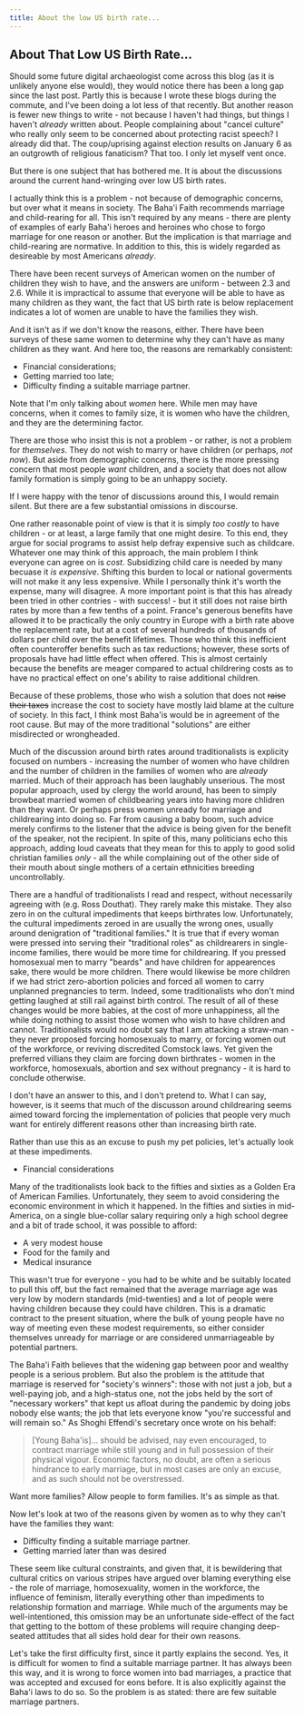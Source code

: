 ```yaml
---
title: About the low US birth rate...
---
```


## About That Low US Birth Rate...

Should some future digital archaeologist come across this blog (as it
is unlikely anyone else would), they would notice there has been a
long gap since the last post. Partly this is because I wrote these blogs
during the commute, and I've been doing a lot less of that recently. But
another reason is fewer new things to write - not because I haven't 
had things, but things I haven't _already_ written about. People
complaining about "cancel culture" who really only seem to be concerned
about protecting racist speech? I already did that. The coup/uprising
against election results on January 6 as an outgrowth of religious
fanaticism? That too. I only let myself vent once.

But there is one subject that has bothered me. It is about the
discussions around the current hand-wringing over low US birth rates.

I actually think this is a problem - not because of demographic
concerns, but over what it means in society. The Baha'i Faith
recommends marriage and child-rearing for all. This isn't required
by any means - there are plenty of examples of early Baha'i heroes
and heroines who chose to forgo marriage for one reason or another.
But the implication is that marriage and child-rearing are normative.
In addition to this, this is widely regarded as desireable by
most Americans _already_. 

There have been recent surveys of American women
on the number of children they wish to have, and the answers are
uniform - between 2.3 and 2.6. While it is impractical to assume
that everyone will be able to have as many children as they want,
the fact that US birth rate is below replacement indicates a lot
of women are unable to have the families they wish.

And it isn't as if we don't know the reasons, either. There have
been surveys of these same women to determine why they can't have
as many children as they want. And here too, the reasons are
remarkably consistent:

* Financial considerations;
* Getting married too late;
* Difficulty finding a suitable marriage partner.

Note that I'm only talking about _women_ here. While men may have
concerns, when it comes to family size, it is women who have the
children, and they are the determining factor.

There are those who insist this is not a problem - or rather, is
not a problem for _themselves_. They do not wish to marry or have
children (or perhaps, _not now_). But aside from demographic concerns,
there is the more pressing concern that most people _want_ children,
and a society that does not allow family formation is simply going
to be an unhappy society.

If I were happy with the tenor of discussions around this, I would
remain silent. But there are a few substantial omissions in
discourse.

One rather reasonable point of view is that it is simply _too
costly_ to have children - or at least, a large family that one
might desire. To this end, they argue for social programs to assist
help defray expensive such as childcare. Whatever one may think of 
this approach, the main
problem I think everyone can agree on is _cost_. Subsidizing child
care is needed by many becuase it _is expensive_. Shifting this
burden to local or national goverments will not make it any less
expensive. While I personally think it's worth the expense, many
will disagree. A more important point is that this has already been
tried in other contries - with success! - but it still does
not raise birth rates by more than a few tenths of a point. France's
generous benefits have allowed it to be practically the only country
in Europe with a birth rate above the replacement rate, but at
a cost of several hundreds of thousands of dollars per child over
the benefit lifetimes. Those who think this inefficient often
counteroffer benefits such as tax reductions; however, these sorts
of proposals have had little effect when offered. This is
almost certainly because the benefits
are meager compared to actual childrering costs as to have no 
practical effect on one's ability to raise additional children.

Because of these problems, those who wish a solution that does
not ~~raise their taxes~~ increase the cost to society have mostly
laid blame at the culture of society. In this fact, I think most
Baha'is would be in agreement of the root cause. But may of the 
more traditional "solutions" are either misdirected or wrongheaded.

Much of the discussion around birth rates around traditionalists is
explicity focused on numbers - increasing the number of women who
have children and the number of children in the families of women
who are *already* married. Much of their approach has been laughably
unserious. The most popular approach, used by clergy the world around,
has been to simply browbeat married women of childbearing years
into having more chlidren than they want. Or perhaps press women
unready for marriage and childrearing into doing so. Far from causing
a baby boom, such advice merely confirms to the listener that the
advice is being given for the benefit of the speaker, not the recipient.
In spite of this, many politicians echo this approach, adding loud
caveats that they mean for this to apply to good solid christian
families _only_ - all the while complaining out of the other side
of their mouth about single mothers of a certain ethnicities breeding
uncontrollably.

There are a handful of traditionalists I read and respect, without
necessarily agreeing with (e.g. Ross Douthat). They rarely make this
mistake. They also zero in on the cultural impediments that keeps
birthrates low. Unfortunately, the cultural impediments zeroed in
are usually the wrong ones, usually around denigration of "traditional
families." It is true that if every woman were pressed into serving
their "traditional roles" as childrearers in single-income families,
there would be more time for childrearing. If you pressed homosexual
men to marry "beards" and have children for appearences sake, there would
be more children. There would likewise be more children if we had
strict zero-abortion policies and forced all women to carry unplanned
pregnancies to term. Indeed, some traditionalists who don't mind getting
laughed at still rail against birth control.
The result of all of these changes would be more babies, at the cost of
more unhappiness, all the while doing nothing to assist those women
who wish to have children and cannot. Traditionalists would no doubt
say that I am attacking a straw-man - they never proposed forcing
homosexuals to marry, or forcing women out of the workforce, or reviving
discredited Comstock laws. Yet given
the preferred villians they claim are forcing down birthrates - women
in the workforce, homosexuals, abortion and sex without pregnancy - it 
is hard to conclude
otherwise.

I don't have an answer to this, and I don't pretend to. What I can say,
however, is it seems that much of the discusson around childrearing seems
aimed toward forcing the implementation of policies that people very
much want for entirely different reasons other than increasing
birth rate.

Rather than use this as an excuse to push my pet policies, let's actually
look at these impediments.

* Financial considerations

Many of the traditionalists look back to the fifties and sixties as a
Golden Era of American Families. Unfortunately, they seem to avoid
considering the economic environment in which it happened.
In the fifties and sixties in mid-America, on a single blue-collar salary
requiring only a high school degree and a bit of trade school, it was 
possible to afford:

* A very modest house
* Food for the family and
* Medical insurance

This wasn't true for everyone - you had to be white and be suitably located
to pull this off, but the fact remained that the average marriage age was
very low by modern standards (mid-twenties) and a lot of people were
having children because they could have children. This is a dramatic contract
to the present situation, where the bulk of young people have no way of
meeting even these modest requirements, so either consider themselves
unready for marriage or are considered unmarriageable by potential partners.

The Baha'i Faith believes that the widening gap between poor and wealthy 
people is a serious problem. But also the problem is the attitude that
marriage is reserved for "society's winners": those with not just a job,
but a well-paying job, and a high-status one, not the jobs held by the
sort of "necessary workers" that kept us afloat during the pandemic by doing
jobs nobody else wants; the job that lets everyone know "you're successful
and will remain so." As Shoghi Effendi's secretary once wrote on his
behalf:

>  [Young Baha'is]... should be advised, nay even encouraged, to contract 
>  marriage while still young and in full possession of their physical vigour.
>  Economic factors, no doubt, are often a serious hindrance to early 
>  marriage, but in most cases are only an excuse, and as such should not 
>  be overstressed.

Want more families? Allow people to form families. It's as simple as that.

Now let's look at two of the reasons given by women as to why
they can't have the families they want:

* Difficulty finding a suitable marriage partner.
* Getting married later than was desired

These seem like cultural constraints, and given that, it is bewildering
that cultural critics on various stripes have argued over blaming everything
else - the role of marriage, homosexuality, women in the workforce, the
influence of feminism, literally everything other than impediments to relationship
formation and marriage. While much of the arguments may be well-intentioned, this
omission may be an unfortunate side-effect of the fact that getting to the bottom
of these problems will require changing deep-seated attitudes that all sides
hold dear for their own reasons.

Let's take the first difficulty first, since it partly explains the second.
Yes, it is difficult for women to find a suitable marriage partner. It has
always been this way, and it is wrong to force women into bad marriages, a
practice that was accepted and excused for eons before. It is also explicitly
against the Baha'i laws to do so. So the problem is as stated: there are few
suitable marriage partners.


